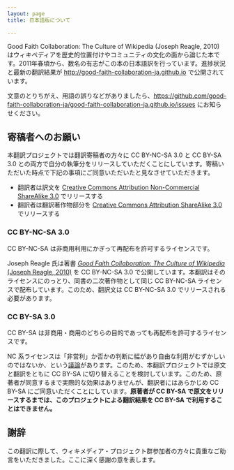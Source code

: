 ```yaml
---
layout: page
title: 日本語版について

---
```


Good Faith Collaboration: The Culture of Wikipedia (Joseph Reagle, 2010) はウィキペディアを歴史的位置付けやコミュニティの文化の面から論じた本です。2011年春頃から、数名の有志がこの本の日本語訳を行っています。進捗状況と最新の翻訳結果が <http://good-faith-collaboration-ja.github.io> で公開されています。

文意のとりちがえ、用語の誤りなどがありましたら、<https://github.com/good-faith-collaboration-ja/good-faith-collaboration-ja.github.io/issues> にお知らせください。

## 寄稿者へのお願い

本翻訳プロジェクトでは翻訳寄稿者の方々に CC BY-NC-SA 3.0 と CC BY-SA 3.0 との両方で自分の執筆分をリリースしていただくことにしています。寄稿いただいた時点で下記の事項にご同意いただいたと見なさせていただきます。

* 翻訳者は訳文を [Creative Commons Attribution Non-Commercial ShareAlike 3.0](http://creativecommons.org/licenses/by-nc-sa/3.0/) でリリースする
* 翻訳者は翻訳著作物部分を [Creative Commons Attribution ShareAlike 3.0](http://creativecommons.org/licenses/by-sa/3.0/) でリリースする

### CC BY-NC-SA 3.0

CC BY-NC-SA は非商用利用にかぎって再配布を許可するライセンスです。

Joseph Reagle 氏は著書 [*Good Faith Collaboration: The Culture of Wikipedia* (Joseph Reagle, 2010)](http://reagle.org/joseph/2010/gfc/) を CC BY-NC-SA 3.0 で公開しています。本翻訳はそのライセンスにのっとり、同書の二次著作物として同じ CC BY-NC-SA ライセンスで配布しています。このため、翻訳文は CC BY-NC-SA 3.0 でリリースされる必要があります。

### CC BY-SA 3.0

CC BY-SA は非商用・商用のどちらの目的であっても再配布を許可するライセンスです。

NC 系ライセンスは「非営利」か否かの判断に幅があり自由な利用がむずかしいのではないか、という[議論](http://wiki.creativecommons.org/NonCommercial)があります。このため、本翻訳プロジェクトでは原文と翻訳をともに CC BY-SA に切り替えることを検討しています。このため、原著者が同意するまで実際的な効果はありませんが、翻訳者にはあらかじめ CC BY-SA にご同意いただくことにしています。**原著者が CC BY-SA で原文をリリースするまでは、このプロジェクトによる翻訳結果を CC BY-SA で利用することはできません。**

## 謝辞

この翻訳に際して、ウィキメディア・プロジェクト群参加者の方々に貴重なご助言をいただきました。ここに深く感謝の意を表します。

